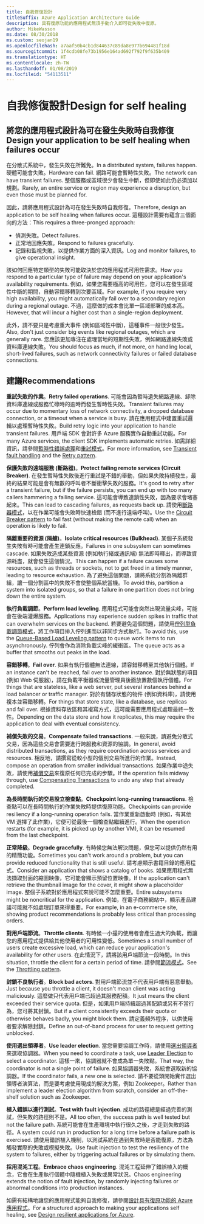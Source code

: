 ```yaml
---
title: 自我修復設計
titleSuffix: Azure Application Architecture Guide
description: 具有復原功能的應用程式無須手動介入即可從失敗中復原。
author: MikeWasson
ms.date: 08/30/2018
ms.custom: seojan19
ms.openlocfilehash: a7aaf50b4cb1d844637c89da8e977b694481f18d
ms.sourcegitcommit: 1f4cdb08fe73b1956e164ad692f792f9f635b409
ms.translationtype: HT
ms.contentlocale: zh-TW
ms.lasthandoff: 01/08/2019
ms.locfileid: "54113511"
---
```

# <a name="design-for-self-healing"></a><span data-ttu-id="33daf-103">自我修復設計</span><span class="sxs-lookup"><span data-stu-id="33daf-103">Design for self healing</span></span>

## <a name="design-your-application-to-be-self-healing-when-failures-occur"></a><span data-ttu-id="33daf-104">將您的應用程式設計為可在發生失敗時自我修復</span><span class="sxs-lookup"><span data-stu-id="33daf-104">Design your application to be self healing when failures occur</span></span>

<span data-ttu-id="33daf-105">在分散式系統中，發生失敗在所難免。</span><span class="sxs-lookup"><span data-stu-id="33daf-105">In a distributed system, failures happen.</span></span> <span data-ttu-id="33daf-106">硬體可能會失敗。</span><span class="sxs-lookup"><span data-stu-id="33daf-106">Hardware can fail.</span></span> <span data-ttu-id="33daf-107">網路可能會暫時性失敗。</span><span class="sxs-lookup"><span data-stu-id="33daf-107">The network can have transient failures.</span></span> <span data-ttu-id="33daf-108">整個服務或區域很少會發生中斷，但即使如此仍必須加以規劃。</span><span class="sxs-lookup"><span data-stu-id="33daf-108">Rarely, an entire service or region may experience a disruption, but even those must be planned for.</span></span>

<span data-ttu-id="33daf-109">因此，請將應用程式設計為可在發生失敗時自我修復。</span><span class="sxs-lookup"><span data-stu-id="33daf-109">Therefore, design an application to be self healing when failures occur.</span></span> <span data-ttu-id="33daf-110">這種設計需要有蘊含三個面向的方法：</span><span class="sxs-lookup"><span data-stu-id="33daf-110">This requires a three-pronged approach:</span></span>

- <span data-ttu-id="33daf-111">偵測失敗。</span><span class="sxs-lookup"><span data-stu-id="33daf-111">Detect failures.</span></span>
- <span data-ttu-id="33daf-112">正常地回應失敗。</span><span class="sxs-lookup"><span data-stu-id="33daf-112">Respond to failures gracefully.</span></span>
- <span data-ttu-id="33daf-113">記錄和監視失敗，以提供作業方面的深入資訊。</span><span class="sxs-lookup"><span data-stu-id="33daf-113">Log and monitor failures, to give operational insight.</span></span>

<span data-ttu-id="33daf-114">該如何回應特定類型的失敗可能取決於您的應用程式可用性需求。</span><span class="sxs-lookup"><span data-stu-id="33daf-114">How you respond to a particular type of failure may depend on your application's availability requirements.</span></span> <span data-ttu-id="33daf-115">例如，如果您需要極高的可用性，您可以在發生區域性中斷的期間，自動容錯移轉到次要區域。</span><span class="sxs-lookup"><span data-stu-id="33daf-115">For example, if you require very high availability, you might automatically fail over to a secondary region during a regional outage.</span></span> <span data-ttu-id="33daf-116">不過，這麼做的成本會比單一區域部署的成本高。</span><span class="sxs-lookup"><span data-stu-id="33daf-116">However, that will incur a higher cost than a single-region deployment.</span></span>

<span data-ttu-id="33daf-117">此外，請不要只是考慮重大事件 (例如區域性中斷)，這種事件一般很少發生。</span><span class="sxs-lookup"><span data-stu-id="33daf-117">Also, don't just consider big events like regional outages, which are generally rare.</span></span> <span data-ttu-id="33daf-118">您應該更加專注在處理當地的短期性失敗，例如網路連線失敗或資料庫連線失敗。</span><span class="sxs-lookup"><span data-stu-id="33daf-118">You should focus as much, if not more, on handling local, short-lived failures, such as network connectivity failures or failed database connections.</span></span>

## <a name="recommendations"></a><span data-ttu-id="33daf-119">建議</span><span class="sxs-lookup"><span data-stu-id="33daf-119">Recommendations</span></span>

<span data-ttu-id="33daf-120">**重試失敗的作業**。</span><span class="sxs-lookup"><span data-stu-id="33daf-120">**Retry failed operations**.</span></span> <span data-ttu-id="33daf-121">可能會因為暫時遺失網路連線、卸除資料庫連線或服務忙碌時的逾時而發生暫時性失敗。</span><span class="sxs-lookup"><span data-stu-id="33daf-121">Transient failures may occur due to momentary loss of network connectivity, a dropped database connection, or a timeout when a service is busy.</span></span> <span data-ttu-id="33daf-122">請在應用程式中建置重試邏輯以處理暫時性失敗。</span><span class="sxs-lookup"><span data-stu-id="33daf-122">Build retry logic into your application to handle transient failures.</span></span> <span data-ttu-id="33daf-123">用戶端 SDK 會對許多 Azure 服務實作自動重試功能。</span><span class="sxs-lookup"><span data-stu-id="33daf-123">For many Azure services, the client SDK implements automatic retries.</span></span> <span data-ttu-id="33daf-124">如需詳細資訊，請參閱[暫時性錯誤處理][transient-fault-handling]和[重試模式][retry]。</span><span class="sxs-lookup"><span data-stu-id="33daf-124">For more information, see [Transient fault handling][transient-fault-handling] and the [Retry pattern][retry].</span></span>

<span data-ttu-id="33daf-125">**保護失敗的遠端服務 (斷路器)**。</span><span class="sxs-lookup"><span data-stu-id="33daf-125">**Protect failing remote services (Circuit Breaker)**.</span></span> <span data-ttu-id="33daf-126">在發生暫時性失敗後進行重試是不錯的舉動，但如果失敗持續發生，最終的結果可能是會有無數的呼叫者不斷衝擊失敗的服務。</span><span class="sxs-lookup"><span data-stu-id="33daf-126">It's good to retry after a transient failure, but if the failure persists, you can end up with too many callers hammering a failing service.</span></span> <span data-ttu-id="33daf-127">這可能會導致連鎖性失敗，因為要求會堵塞起來。</span><span class="sxs-lookup"><span data-stu-id="33daf-127">This can lead to cascading failures, as requests back up.</span></span> <span data-ttu-id="33daf-128">請使用[斷路器模式][circuit-breaker]，以在作業可能會失敗時快速檢錯 (而不進行遠端呼叫)。</span><span class="sxs-lookup"><span data-stu-id="33daf-128">Use the [Circuit Breaker pattern][circuit-breaker] to fail fast (without making the remote call) when an operation is likely to fail.</span></span>

<span data-ttu-id="33daf-129">**隔離重要的資源 (隔艙)**。</span><span class="sxs-lookup"><span data-stu-id="33daf-129">**Isolate critical resources (Bulkhead)**.</span></span> <span data-ttu-id="33daf-130">某個子系統發生失敗有時可能會產生連鎖反應。</span><span class="sxs-lookup"><span data-stu-id="33daf-130">Failures in one subsystem can sometimes cascade.</span></span> <span data-ttu-id="33daf-131">如果失敗造成某些資源 (例如執行緒或通訊端) 無法即時釋出，而導致資源耗盡，就會發生這個情況。</span><span class="sxs-lookup"><span data-stu-id="33daf-131">This can happen if a failure causes some resources, such as threads or sockets, not to get freed in a timely manner, leading to resource exhaustion.</span></span> <span data-ttu-id="33daf-132">為了避免這個問題，請將系統分割為隔離群組，讓一個分割區中的失敗不會使整個系統當機。</span><span class="sxs-lookup"><span data-stu-id="33daf-132">To avoid this, partition a system into isolated groups, so that a failure in one partition does not bring down the entire system.</span></span>

<span data-ttu-id="33daf-133">**執行負載調節**。</span><span class="sxs-lookup"><span data-stu-id="33daf-133">**Perform load leveling**.</span></span> <span data-ttu-id="33daf-134">應用程式可能會突然出現流量尖峰，可能會在後端灌爆服務。</span><span class="sxs-lookup"><span data-stu-id="33daf-134">Applications may experience sudden spikes in traffic that can overwhelm services on the backend.</span></span> <span data-ttu-id="33daf-135">若要避免這個問題，請使用[佇列型負載調節模式][load-level]，將工作項目排入佇列進而以非同步方式執行。</span><span class="sxs-lookup"><span data-stu-id="33daf-135">To avoid this, use the [Queue-Based Load Leveling pattern][load-level] to queue work items to run asynchronously.</span></span> <span data-ttu-id="33daf-136">佇列會作為消除負載尖峰的緩衝區。</span><span class="sxs-lookup"><span data-stu-id="33daf-136">The queue acts as a buffer that smooths out peaks in the load.</span></span>

<span data-ttu-id="33daf-137">**容錯移轉**。</span><span class="sxs-lookup"><span data-stu-id="33daf-137">**Fail over**.</span></span> <span data-ttu-id="33daf-138">如果有執行個體無法連線，請容錯移轉至其他執行個體。</span><span class="sxs-lookup"><span data-stu-id="33daf-138">If an instance can't be reached, fail over to another instance.</span></span> <span data-ttu-id="33daf-139">對於無狀態的項目 (例如 Web 伺服器)，請在負載平衡器或流量管理員後面放置數個執行個體。</span><span class="sxs-lookup"><span data-stu-id="33daf-139">For things that are stateless, like a web server, put several instances behind a load balancer or traffic manager.</span></span> <span data-ttu-id="33daf-140">對於有儲存狀態的物件 (例如資料庫)，請使用複本並容錯移轉。</span><span class="sxs-lookup"><span data-stu-id="33daf-140">For things that store state, like a database, use replicas and fail over.</span></span> <span data-ttu-id="33daf-141">根據資料存放區和其複寫方式，這可能需要應用程式處理最終一致性。</span><span class="sxs-lookup"><span data-stu-id="33daf-141">Depending on the data store and how it replicates, this may require the application to deal with eventual consistency.</span></span>

<span data-ttu-id="33daf-142">**補償失敗的交易**。</span><span class="sxs-lookup"><span data-stu-id="33daf-142">**Compensate failed transactions**.</span></span> <span data-ttu-id="33daf-143">一般來說，請避免分散式交易，因為這些交易會需要進行跨服務和資源的協調。</span><span class="sxs-lookup"><span data-stu-id="33daf-143">In general, avoid distributed transactions, as they require coordination across services and resources.</span></span> <span data-ttu-id="33daf-144">相反地，請撰寫從較小型的個別交易所進行的作業。</span><span class="sxs-lookup"><span data-stu-id="33daf-144">Instead, compose an operation from smaller individual transactions.</span></span> <span data-ttu-id="33daf-145">如果作業中途失敗，請使用[補償交易][compensating-transactions]來復原任何已完成的步驟。</span><span class="sxs-lookup"><span data-stu-id="33daf-145">If the operation fails midway through, use [Compensating Transactions][compensating-transactions] to undo any step that already completed.</span></span>

<span data-ttu-id="33daf-146">**為長時間執行的交易設立檢查點**。</span><span class="sxs-lookup"><span data-stu-id="33daf-146">**Checkpoint long-running transactions**.</span></span> <span data-ttu-id="33daf-147">檢查點可以在長時間執行的作業失敗時提供復原功能。</span><span class="sxs-lookup"><span data-stu-id="33daf-147">Checkpoints can provide resiliency if a long-running operation fails.</span></span> <span data-ttu-id="33daf-148">當作業重新啟動時 (例如，有其他 VM 選擇了此作業)，它便可從最後一個檢查點繼續進行。</span><span class="sxs-lookup"><span data-stu-id="33daf-148">When the operation restarts (for example, it is picked up by another VM), it can be resumed from the last checkpoint.</span></span>

<span data-ttu-id="33daf-149">**正常降級**。</span><span class="sxs-lookup"><span data-stu-id="33daf-149">**Degrade gracefully**.</span></span> <span data-ttu-id="33daf-150">有時候您無法解決問題，但您可以提供仍然有用的精簡功能。</span><span class="sxs-lookup"><span data-stu-id="33daf-150">Sometimes you can't work around a problem, but you can provide reduced functionality that is still useful.</span></span> <span data-ttu-id="33daf-151">請考慮顯示書籍目錄的應用程式。</span><span class="sxs-lookup"><span data-stu-id="33daf-151">Consider an application that shows a catalog of books.</span></span> <span data-ttu-id="33daf-152">如果應用程式無法擷取封面的縮圖映像，它可能會顯示預留位置映像。</span><span class="sxs-lookup"><span data-stu-id="33daf-152">If the application can't retrieve the thumbnail image for the cover, it might show a placeholder image.</span></span> <span data-ttu-id="33daf-153">整個子系統對於應用程式來說可能不怎麼重要。</span><span class="sxs-lookup"><span data-stu-id="33daf-153">Entire subsystems might be noncritical for the application.</span></span> <span data-ttu-id="33daf-154">例如，在電子商務網站中，顯示產品建議可能就不如處理訂單來得重要。</span><span class="sxs-lookup"><span data-stu-id="33daf-154">For example, in an e-commerce site, showing product recommendations is probably less critical than processing orders.</span></span>

<span data-ttu-id="33daf-155">**對用戶端節流**。</span><span class="sxs-lookup"><span data-stu-id="33daf-155">**Throttle clients**.</span></span> <span data-ttu-id="33daf-156">有時候一小撮的使用者會產生過大的負載，而讓您的應用程式提供給其他使用者的可用性變低。</span><span class="sxs-lookup"><span data-stu-id="33daf-156">Sometimes a small number of users create excessive load, which can reduce your application's availability for other users.</span></span> <span data-ttu-id="33daf-157">在此情況下，請將該用戶端節流一段時間。</span><span class="sxs-lookup"><span data-stu-id="33daf-157">In this situation, throttle the client for a certain period of time.</span></span> <span data-ttu-id="33daf-158">請參閱[節流模式][throttle]。</span><span class="sxs-lookup"><span data-stu-id="33daf-158">See the [Throttling pattern][throttle].</span></span>

<span data-ttu-id="33daf-159">**封鎖不良執行者**。</span><span class="sxs-lookup"><span data-stu-id="33daf-159">**Block bad actors**.</span></span> <span data-ttu-id="33daf-160">對用戶端節流並不代表用戶端有惡意舉動。</span><span class="sxs-lookup"><span data-stu-id="33daf-160">Just because you throttle a client, it doesn't mean client was acting maliciously.</span></span> <span data-ttu-id="33daf-161">這麼做只代表用戶端已超過其服務配額。</span><span class="sxs-lookup"><span data-stu-id="33daf-161">It just means the client exceeded their service quota.</span></span> <span data-ttu-id="33daf-162">但是，如果用戶端持續超過其配額或另有不當行為，您可將其封鎖。</span><span class="sxs-lookup"><span data-stu-id="33daf-162">But if a client consistently exceeds their quota or otherwise behaves badly, you might block them.</span></span> <span data-ttu-id="33daf-163">請定義頻外程序，以供使用者要求解除封鎖。</span><span class="sxs-lookup"><span data-stu-id="33daf-163">Define an out-of-band process for user to request getting unblocked.</span></span>

<span data-ttu-id="33daf-164">**使用選出領導者**。</span><span class="sxs-lookup"><span data-stu-id="33daf-164">**Use leader election**.</span></span> <span data-ttu-id="33daf-165">當您需要協調工作時，請使用[選出領導者][leader-election]來選取協調器。</span><span class="sxs-lookup"><span data-stu-id="33daf-165">When you need to coordinate a task, use [Leader Election][leader-election] to select a coordinator.</span></span> <span data-ttu-id="33daf-166">這樣一來，協調器就不會成為單一失敗點。</span><span class="sxs-lookup"><span data-stu-id="33daf-166">That way, the coordinator is not a single point of failure.</span></span> <span data-ttu-id="33daf-167">如果協調器失敗，系統會選取新的協調器。</span><span class="sxs-lookup"><span data-stu-id="33daf-167">If the coordinator fails, a new one is selected.</span></span> <span data-ttu-id="33daf-168">請不要從頭開始實作選出領導者演算法，而是要考慮使用現成的解決方案，例如 Zookeeper。</span><span class="sxs-lookup"><span data-stu-id="33daf-168">Rather than implement a leader election algorithm from scratch, consider an off-the-shelf solution such as Zookeeper.</span></span>

<span data-ttu-id="33daf-169">**植入錯誤以進行測試**。</span><span class="sxs-lookup"><span data-stu-id="33daf-169">**Test with fault injection**.</span></span> <span data-ttu-id="33daf-170">成功的路徑總是經過完善的測試，但失敗的路徑則不是。</span><span class="sxs-lookup"><span data-stu-id="33daf-170">All too often, the success path is well tested but not the failure path.</span></span> <span data-ttu-id="33daf-171">系統可能會在生產環境中執行很久之後，才走到失敗的路徑。</span><span class="sxs-lookup"><span data-stu-id="33daf-171">A system could run in production for a long time before a failure path is exercised.</span></span> <span data-ttu-id="33daf-172">請使用錯誤植入機制，以測試系統在遇到失敗時是否能復原，方法為觸發實際的失敗或模擬失敗。</span><span class="sxs-lookup"><span data-stu-id="33daf-172">Use fault injection to test the resiliency of the system to failures, either by triggering actual failures or by simulating them.</span></span>

<span data-ttu-id="33daf-173">**採用混沌工程**。</span><span class="sxs-lookup"><span data-stu-id="33daf-173">**Embrace chaos engineering**.</span></span> <span data-ttu-id="33daf-174">混沌工程延伸了錯誤植入的概念，它會在生產執行個體中隨機植入失敗或異常狀況。</span><span class="sxs-lookup"><span data-stu-id="33daf-174">Chaos engineering extends the notion of fault injection, by randomly injecting failures or abnormal conditions into production instances.</span></span>

<span data-ttu-id="33daf-175">如需有結構地讓您的應用程式能夠自我修復，請參閱[設計具有復原功能的 Azure 應用程式][resiliency-overview]。</span><span class="sxs-lookup"><span data-stu-id="33daf-175">For a structured approach to making your applications self healing, see [Design resilient applications for Azure][resiliency-overview].</span></span>

<!-- links -->

[circuit-breaker]: ../../patterns/circuit-breaker.md
[compensating-transactions]: ../../patterns/compensating-transaction.md
[leader-election]: ../../patterns/leader-election.md
[load-level]: ../../patterns/queue-based-load-leveling.md
[resiliency-overview]: ../../resiliency/index.md
[retry]: ../../patterns/retry.md
[throttle]: ../../patterns/throttling.md
[transient-fault-handling]: ../../best-practices/transient-faults.md
